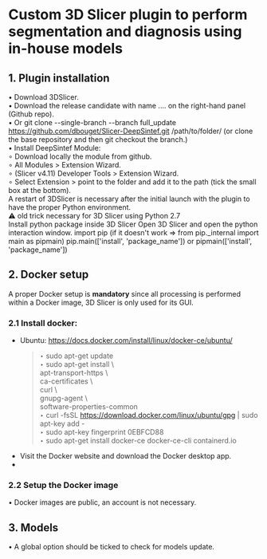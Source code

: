 # Custom 3D Slicer plugin to perform segmentation and diagnosis using in-house models

## 1. Plugin installation

• Download 3DSlicer.  
• Download the release candidate with name .... on the right-hand panel (Github repo).  
• Or git clone --single-branch --branch full_update https://github.com/dbouget/Slicer-DeepSintef.git /path/to/folder/
(or clone the base repository and then git checkout the branch.)  
• Install DeepSintef Module:  
	∘ Download locally the module from github.  
	∘ All Modules > Extension Wizard.  
	∘ (Slicer v4.11) Developer Tools > Extension Wizard.  
	∘ Select Extension > point to the folder and add it to the path (tick the small box at the bottom).  
A restart of 3DSlicer is necessary after the initial launch with the plugin to have the proper Python environment.  
:warning: old trick necessary for 3D Slicer using Python 2.7  
Install python package inside 3D Slicer
Open 3D Slicer and open the python interaction window.
import pip (if it doesn't work => from pip._internal import main as pipmain)
pip.main(['install', 'package_name']) or pipmain(['install', 'package_name'])

## 2. Docker setup
A proper Docker setup is **mandatory** since all processing is performed within
a Docker image, 3D Slicer is only used for its GUI.  

### 2.1 Install docker: 
* Ubuntu: https://docs.docker.com/install/linux/docker-ce/ubuntu/  
    > ‣ sudo apt-get update  
    > ‣ sudo apt-get install \  
            apt-transport-https \   
            ca-certificates \  
            curl \  
            gnupg-agent \   
            software-properties-common   
    > ‣ curl -fsSL https://download.docker.com/linux/ubuntu/gpg | sudo apt-key add -   
    > ‣ sudo apt-key fingerprint 0EBFCD88   
    > ‣ sudo apt-get install docker-ce docker-ce-cli containerd.io  
* Visit the Docker website and download the Docker desktop app.  
* 
### 2.2 Setup the Docker image
• Docker images are public, an account is not necessary.

## 3. Models
• A global option should be ticked to check for models update.  

